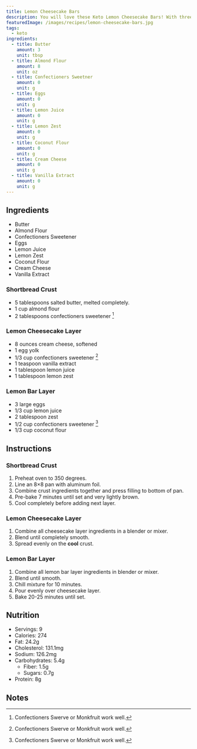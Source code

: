```yaml
---
title: Lemon Cheesecake Bars
description: You will love these Keto Lemon Cheesecake Bars! With three layers including a sweet shortbread crust, lemon cheesecake and a smooth lemon bar layer these are the ultimate low carb citrus dessert!
featuredImage: /images/recipes/lemon-cheesecake-bars.jpg
tags:
  - keto
ingredients:
  - title: Butter
    amount: 3
    unit: tbsp
  - title: Almond Flour
    amount: 8
    unit: oz
  - title: Confectioners Sweetner
    amount: 0
    unit: g
  - title: Eggs
    amount: 0
    unit: g
  - title: Lemon Juice
    amount: 0
    unit: g
  - title: Lemon Zest
    amount: 0
    unit: g
  - title: Coconut Flour
    amount: 0
    unit: g
  - title: Cream Cheese
    amount: 0
    unit: g
  - title: Vanilla Extract
    amount: 0
    unit: g
---
```


## Ingredients

- Butter
- Almond Flour
- Confectioners Sweetener
- Eggs
- Lemon Juice
- Lemon Zest
- Coconut Flour
- Cream Cheese
- Vanilla Extract

### Shortbread Crust

- 5 tablespoons salted butter, melted completely.
- 1 cup almond flour
- 2 tablespoons confectioners sweetener [^1]

### Lemon Cheesecake Layer

- 8 ounces cream cheese, softened
- 1 egg yolk
- 1/3 cup confectioners sweetener [^2]
- 1 teaspoon vanilla extract
- 1 tablespoon lemon juice
- 1 tablespoon lemon zest

### Lemon Bar Layer

- 3 large eggs
- 1/3 cup lemon juice
- 2 tablespoon zest
- 1/2 cup confectioners sweetener [^3]
- 1/3 cup coconut flour

## Instructions

### Shortbread Crust

1. Preheat oven to 350 degrees.
1. Line an 8×8 pan with aluminum foil.
1. Combine crust ingredients together and press filling to bottom of pan.
1. Pre-bake 7 minutes until set and very lightly brown.
1. Cool completely before adding next layer.

### Lemon Cheesecake Layer

1. Combine all cheesecake layer ingredients in a blender or mixer.
1. Blend until completely smooth.
1. Spread evenly on the **cool** crust.

### Lemon Bar Layer

1. Combine all lemon bar layer ingredients in blender or mixer.
1. Blend until smooth.
1. Chill mixture for 10 minutes.
1. Pour evenly over cheesecake layer.
1. Bake 20-25 minutes until set.

## Nutrition

- Servings: 9
- Calories: 274
- Fat: 24.2g
- Cholesterol: 131.1mg
- Sodium: 126.2mg
- Carbohydrates: 5.4g
  - Fiber: 1.5g
  - Sugars: 0.7g
- Protein: 8g

## Notes

[^1]: Confectioners Swerve or Monkfruit work well.
[^2]: Confectioners Swerve or Monkfruit work well.
[^3]: Confectioners Swerve or Monkfruit work well.
